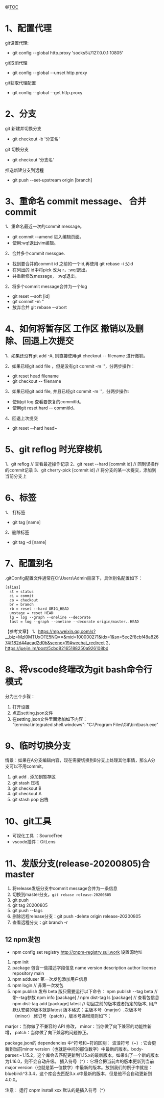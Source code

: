 @[TOC](git记录)
# 1、配置代理
git设置代理: 
   * git config --global http.proxy 'socks5://127.0.0.1:10805'
   
git取消代理
   * git config --global --unset http.proxy 
   
git获取代理配置
   * git config --global --get http.proxy
# 2、分支
git 新建并切换分支 
   * git checkout -b  '分支名'
    
git 切换分支 
 * git checkout   '分支名'
 
推送新建分支到远程
 * git push --set-upstream origin [branch]
#  3、重命名 commit message、 合并commit
1、重命名最近一次的commit message。
* git commit  --amend 进入编辑页面。
* 使用:wq!退出vim编辑。

2、合并多个commit messgae.
   * 找到要合并的commit id 之前的一个id,再使用  git rebase -i  父id
   * 在列出的  id中将pick 改为 r，:wq!退出。
   * 并重新修改message， :wq!退出。
   
2、将多个commit message合并为一个log
 * git reset --soft [id]
* git commit -m  ''
* 放弃合并 git rebase --abort
# 4、如何将暂存区 工作区 撤销以及删除、回退上次提交
1、如果还没有git add -A, 则直接使用git checkout -- filename 进行撤销。

2、如果已经git add file ，但是没有git commit -m ''，分两步操作：
   * git reset head filename
   * git checkout -- filename
    
3、如果已经git add file, 并且已经git  commit -m ''，分两步操作:
   * 使用git log 查看要恢复的commitId。
   * 使用git reset hard -- commitId。
    
4、回退上次提交
   * git reset --hard head~
   
# 5、git reflog 时光穿梭机
1、git reflog   //  查看最近操作记录
2、git reset --hard [commit id]  // 回到误操作的commit记录
3、git cherry-pick [commit id] // 将分支的某一次提交，添加到当前分支上
# 6、标签
1、 打标签
 * git tag [name]
 
2、删除标签
 * git tag -d [name]

# 7、配置别名
.gitConfig配置文件通常在C:\Users\Admin目录下，具体别名配置如下：
```
[alias]
  st = status
  ci = commit
  co = checkout
  br = branch
  rb = reset --hard ORIG_HEAD
  unstage = reset HEAD
  lg = log --graph --oneline --decorate
  last = log --graph --oneline --decorate origin/master..HEAD
  ```

【参考文章】
1、https://mp.weixin.qq.com/s?__biz=MzI0MTUxOTE5NQ==&mid=100000271&idx=1&sn=5ec2f8cbf48a82674f182d44acad2d0b&scene=19#wechat_redirect
2、https://juejin.im/post/5cbd82165188250a926108bd
# 8、将vscode终端改为git bash命令行模式
分为三个步骤：
1.	打开设置
2.	点击setting.json文件
3.	在setting.json文件里面添加如下内容：
"terminal.integrated.shell.windows": "C:\\Program Files\\Git\\bin\\bash.exe"
# 9、临时切换分支
情景：如果在A分支编辑内容，现在需要切换到B分支上处理其他事情，那么A分支可以不用commit。
1. git add . 添加到暂存区
2. git stash 压栈
3. git checkout B
4. git checkout A
5. git stash pop 出栈
# 10、git工具
* 可视化工具 ：SourceTree
* vscode插件：GitLens

# 11、发版分支(release-20200805)合master
1. 将release发版分支中commit message合并为一条信息
2. 切换到master分支，`git rebase release-20200805`
3. git push
4. git tag 20200805
5. git push --tags
6. 删除远程release分支：git push -delete origin release-20200805
7. 查看远程分支：git branch -r 

## 12 npm发包
* npm config set registry http://cnpm-registry.sui.work 设置源地址
1. npm init
2. package 包含一些描述字段信息
name
version
description
author
license
repository
main
3. npm adduser 第一次发包添加用户信息
4. npm login // 非第一次发包
5. npm publish
   发布 beta 版只需要运行以下命令： npm publish --tag beta // 带--tag参数
   npm info [package] / npm dist-tag ls [package] // 查看包信息
   npm dist-tag add [package] latest // 切回之前的版本或者指定的版本, 用户默认安装的版本就是latest
版本格式：主版本号（marjor）.次版本号（minor）.修订号（patch），版本号递增规则如下：

marjor：当你做了不兼容的 API 修改，
minor：当你做了向下兼容的功能性新增，
patch：当你做了向下兼容的问题修正。

package.json的 dependencies 中^符号和~符的区别：
波浪符号（~）: 它会更新到当前minor version（也就是中间的那位数字）中最新的版本。body-parser:~1.15.2，这个库会去匹配更新到1.15.x的最新版本，如果出了一个新的版本为1.16.0，则不会自动升级。
插入符号（^）：它将会把当前库的版本更新到当前major version（也就是第一位数字）中最新的版本。放到我们的例子中就是：bluebird:^3.3.4，这个库会去匹配3.x.x中最新的版本，但是他不会自动更新到4.0.0。

注意： 运行 cnpm install xxx 默认的是插入符号（^）

## 